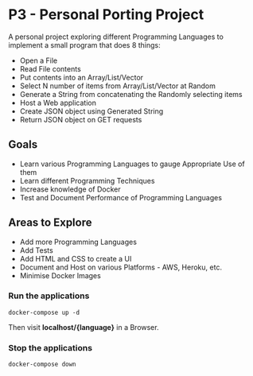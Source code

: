 # P3 - Personal Porting Project

A personal project exploring different Programming Languages to implement a small program that does 8 things:

* Open a File
* Read File contents
* Put contents into an Array/List/Vector
* Select N number of items from Array/List/Vector at Random
* Generate a String from concatenating the Randomly selecting items
* Host a Web application
* Create JSON object using Generated String
* Return JSON object on GET requests

## Goals

* Learn various Programming Languages to gauge Appropriate Use of them
* Learn different Programming Techniques
* Increase knowledge of Docker
* Test and Document Performance of Programming Languages

## Areas to Explore

* Add more Programming Languages
* Add Tests
* Add HTML and CSS to create a UI
* Document and Host on various Platforms - AWS, Heroku, etc.
* Minimise Docker Images

### Run the applications

`docker-compose up -d`

Then visit **localhost/{language}** in a Browser.

### Stop the applications

`docker-compose down`
